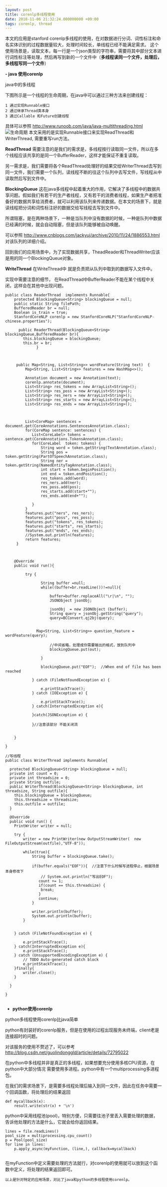 ```yaml
---
layout: post
title: corenlp多线程使用
date: 2018-11-06 21:32:24.000000000 +09:00
tags: corenlp, thread 
---
```

本文的应用是stanford corenlp多线程的使用，在对数据进行分词、词性标注和命名实体识别的过程数据量较大，处理时间较长，单线程已经不能满足需求。
这个使用场景是，读取文本，每一行是一个json类型的字符串，需要将其中部分文本进行词性标注等处理，然后再写到新的一个文件中（**多线程读同一个文件，处理后，多线程写同一个文件**）
    
 **- java 使用corenlp**
 
java中的多线程

下图所示是一个线程的生命周期，在java中可以通过三种方法来创建线程：

	1 通过实现Runnable接口
	2 通过继承Thread类本身
	3 通过Callable 和Future创建线程

具体可以参照 http://www.runoob.com/java/java-multithreading.html 
![生命周期](/assets/images/java-thread.jpg)
本文采用的是实现Runnable接口来实现ReadThread和WriterThread, 需要重写run方法。

**ReadThread**
需要注意的是我们的需求是，多线程按行读取同一文件，所以在多个线程应该共享的是同一个BufferReader，这样才能保证不重复读取。

另一需求是，我们需要将各个ReadThread处理好的结果交给WriterThread去写到同一文件，我们需要一个队列，读线程不断的往这个队列中去写文件，写线程从中读取然后写到文件中。

**BlockingQueue**
这在java多线程中起着重大的作用，它解决了多线程中的数据共享问题。假如我们有若干的生产者线程，又有若干的消费者线程，如果生产者把准备好的数据共享给消费者，就可以利用该队列来传递数据。在本文的场景下，就是读线程把分词和词性标注好的数据交给写线程去写到文件中。


所谓阻塞，是在两种场景下，一种是当队列中没有数据的时候，一种是队列中数据已经满的时候，就会自动阻塞，但是该队列能够被自动唤醒。

可以参照
http://www.cnblogs.com/jackyuj/archive/2010/11/24/1886553.html   对该队列的详细介绍。

回到我们的应用场景中，为了实现数据共享，TheadReader和ThreadWriter应该是用的同一个BlockingQueue对象。

**WriteThread**
在WriteThread中 就是负责把从队列中取到的数据写入文件中。

实现中需要注意的细节， 在ReadThread中BufferReader不能在某个线程中关闭，这样会在其他中出现问题。

```
public class ReaderThread  implements Runnable{
	protected BlockingQueue<String> blockingQueue = null;
	public static String filePath;
	BufferedReader br = null;
	Boolean is_train = true;
	StanfordCoreNLP corenlp = new StanfordCoreNLP("StanfordCoreNLP-chinese.properties");

	  public ReaderThread(BlockingQueue<String> blockingQueue,BufferedReader br){
	    this.blockingQueue = blockingQueue;     
	    this.br = br;
	    	  }
	  
	  
	
	 public Map<String, List<String>> wordFeature(String text)  {
		 Map<String, List<String>> features = new HashMap<>();
		 
		 Annotation document = new Annotation(text);  
    	 corenlp.annotate(document); 
    	 List<String> res_tokens = new ArrayList<String>();
    	 List<String> res_poss = new ArrayList<String>();
    	 List<String> res_ners = new ArrayList<String>();
    	 List<String> res_starts = new ArrayList<String>();
    	 List<String> res_ends = new ArrayList<String>();
    	 
    	 
   
         List<CoreMap> sentences = document.get(CoreAnnotations.SentencesAnnotation.class);
         for(CoreMap sentence: sentences) {
         	List<CoreLabel> tokens = sentence.get(CoreAnnotations.TokensAnnotation.class);
         	for(CoreLabel  token: tokens) {
         		String word = token.getString(TextAnnotation.class);
         		String pos = token.getString(PartOfSpeechAnnotation.class);
         		String ner = token.getString(NamedEntityTagAnnotation.class);
         		int start = token.beginPosition();
         		int end = token.endPosition();
         		res_tokens.add(word);
         		res_ners.add(ner);
         		res_poss.add(pos);
         		res_starts.add(start+"");
         		res_ends.add(end+"");
         		
         	}
         }
         features.put("ners", res_ners);
         features.put("poss", res_poss);
         features.put("tokens", res_tokens);
         features.put("starts", res_starts);
         features.put("ends", res_ends);
		 //System.out.println(features);
		 return features;
	 }

	  
	 
	@Override
	public void run(){

	     try {
	        
	            String buffer =null;
	            while((buffer=br.readLine())!=null){
	            	
	            	buffer=buffer.replaceAll("\r|\n", "");
	            	JSONObject jsonObj;
	            	
	            	jsonObj  = new JSONObject (buffer);
	            	String query = jsonObj.getString("query");
	            	query=BCConvert.qj2bj(query);
	            	
	       
	          Map<String, List<String>> question_feature = wordFeature(query);
	            	
	            	//中间省略，处理成你需要输出的格式，放到队列中
	                blockingQueue.put(out);
	                
	            }

	            blockingQueue.put("EOF");  //When end of file has been reached
	           
	        } catch (FileNotFoundException e) {

	            e.printStackTrace();
	        } catch (IOException e) {

	            e.printStackTrace();
	        } catch(InterruptedException e){

	        }catch(JSONException e) {
	        	
	        }//注意该部分 不能关闭流

		
	}

}

//写线程
public class WriterThread implements Runnable{

  protected BlockingQueue<String> blockingQueue = null;
  private int count = 0;
  private int threadsize = 0;
  private String outfile;
  public WriterThread(BlockingQueue<String> blockingQueue, int threadsize, String outfile){
    this.blockingQueue = blockingQueue;    
    this.threadsize = threadsize;
    this.outfile = outfile;
  }

  @Override
  public void run() {
    PrintWriter writer = null;

    try {
        writer = new PrintWriter(new OutputStreamWriter(  new FileOutputStream(outfile),"UTF-8"));

        while(true){
            String buffer = blockingQueue.take();
  
            if(buffer.equals("EOF")){  //注意下什么时候写进程停止，根据场景本身修改下
            	// System.out.println("写出EOF");
               count += 1;
               if(count == this.threadsize) {
               	break;
               }
               continue;
            }
            
            writer.println(buffer);
            System.out.println(buffer);
        }               


    } catch (FileNotFoundException e) {

        e.printStackTrace();
    } catch(InterruptedException e){
    	e.printStackTrace();
    } catch (UnsupportedEncodingException e) {
		// TODO Auto-generated catch block
		e.printStackTrace();
	}finally{
        writer.close();
    } 

  }

}


```

 - **python使用corenlp**

python多线程使用corenlp比java简单

python有封装好的corenlp服务，但是在使用的过程出现服务未终端，client老是连接超时的问题。

对该服务的使用不赘述了，可以参考
http://blog.csdn.net/guolindonggld/article/details/72795022

在python中多线程并非是真正的多线程，如果想要充分使用多核CPU资源，在python中大部分情况 需要使用多进程。python中有一个multiprocessing多进程包。

在我们的需求场景下，是需要多线程处理后输入到同一文件，因此在任务中需要一个回调函数，将处理后的结果返回

```
def mycallback(x):
    result.write(str(x) + '\n')
```

python中采用线程池(pool)，特别方便，只需要往池子里丢入需要处理的数据，告诉他处理的方法是什么，它就会给你返回结果。

```
lines = file.readLines()
pool_size = multiprocessing.cpu_count()
p = Pool(pool_size)
for line in lines:
	p.apply_async(myFunction, (line,), callback=mycallback)
    
```
在myFunction中定义需要处理的方法就行，对corenlp的使用就可以放到这个函数中定义，将处理的结果返回即可。


	以上是针对特定的应用场景，对比了java和python的多线程使用corenlp。

